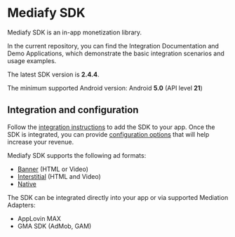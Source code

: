 # Mediafy SDK

Mediafy SDK is an in-app monetization library. 

In the current repository, you can find the Integration Documentation and Demo Applications, which demonstrate the basic integration scenarios and usage examples.

The latest SDK version is **2.4.4**.

The minimum supported Android version: Android **5.0** (API level **21**)


## Integration and configuration

Follow the [integration instructions](docs/mediafy-sdk-android-integration.md) to add the SDK to your app. Once the SDK is integrated, you can provide [configuration options](docs/mediafy-sdk-android-global-parameters.md) that will help increase your revenue.   

Mediafy SDK supports the following ad formats: 

- [Banner](docs/mediafy-sdk-android-banner.md) (HTML or Video)
- [Interstitial](docs/mediafy-sdk-android-interstitial.md) (HTML and Video)
- [Native](mediafy-sdk-android-native.md)

The SDK can be integrated directly into your app or via supported Mediation Adapters: 

- AppLovin MAX
- GMA SDK (AdMob, GAM) 

